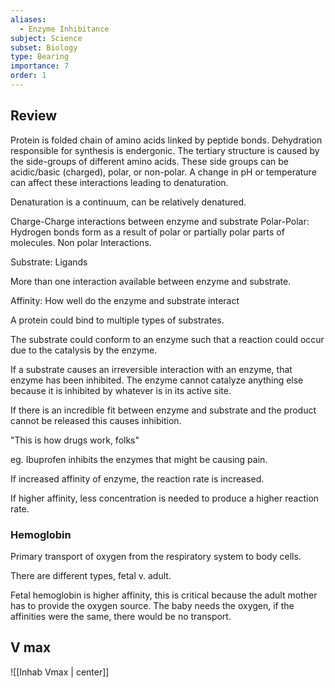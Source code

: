 ```yaml
---
aliases:
  - Enzyme Inhibitance
subject: Science
subset: Biology
type: Bearing
importance: 7
order: 1
---
```

## Review
Protein is folded chain of amino acids linked by peptide bonds.
Dehydration responsible for synthesis is endergonic.
The tertiary structure is caused by the side-groups of different amino acids.
These side groups can be acidic/basic (charged), polar, or non-polar.
A change in pH or temperature can affect these interactions leading to denaturation.

Denaturation is a continuum, can be relatively denatured.

Charge-Charge interactions between enzyme and substrate
Polar-Polar: Hydrogen bonds form as a result of polar or partially polar parts of molecules.
Non polar Interactions.

Substrate: Ligands

More than one interaction available between enzyme and substrate.

Affinity: How well do the enzyme and substrate interact

A protein could bind to multiple types of substrates.

The substrate could conform to an enzyme such that a reaction could occur due to the catalysis by the enzyme.

If a substrate causes an irreversible interaction with an enzyme, that enzyme has been inhibited. The enzyme cannot catalyze anything else because it is inhibited by whatever is in its active site.

If there is an incredible fit between enzyme and substrate and the product cannot be released this causes inhibition.

"This is how drugs work, folks"

eg. Ibuprofen inhibits the enzymes that might be causing pain.

If increased affinity of enzyme, the reaction rate is increased.

If higher affinity, less concentration is needed to produce a higher reaction rate.

### Hemoglobin
Primary transport of oxygen from the respiratory system to body cells.

There are different types, fetal v. adult.

Fetal hemoglobin is higher affinity, this is critical because the adult mother has to provide the oxygen source. The baby needs the oxygen, if the affinities were the same, there would be no transport.

## V max

![[Inhab Vmax | center]]

